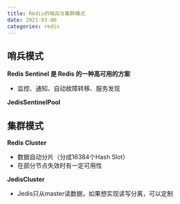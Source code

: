 ```yaml
---
title: Redis的哨兵与集群模式
date: 2021-03-06
categories: redis
---
```


<!--more-->

## 哨兵模式

 **Redis Sentinel 是 Redis 的一种高可用的方案**

- 监控、通知、自动故障转移、服务发现

**JedisSentinelPool**

## 集群模式

**Redis Cluster**

- 数据自动分片（分成16384个Hash Slot）
- 在部分节点失效时有一定可用性

**JedisCluster**

- Jedis只从master读数据，如果想实现读写分离，可以定制